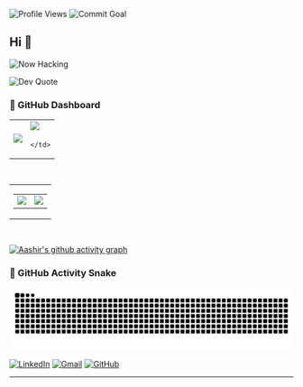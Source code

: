 ![Profile Views](https://komarev.com/ghpvc/?username=Aaxhirrr&color=blueviolet)
![Commit Goal](https://img.shields.io/badge/2025%20Commit%20Goal-✅%2067%2F365-blue)

## Hi 👋   
![Now Hacking](https://readme-typing-svg.demolab.com?font=Fira+Code&pause=1000&color=00F7FF&center=true&vCenter=true&width=500&lines=⚡+Shipping+GenAI+Infra+...;🧠+Tuning+LLMs+%2B+RAG+Pipelines...;☁️+GPU+Workflows+on+SLURM+Like+Magic;🔬+Biomedical+Knowledge+Graphs+FTW...;🌌+AGI+Dreams+Don't+Sleep...)
                          
![Dev Quote](https://quotes-github-readme.vercel.app/api?type=horizontal&theme=radical)


<h3>🚀 GitHub Dashboard</h3>

<!-- Bottom Row: Streak & Stats SIDE BY SIDE, Equal Widths -->
<table>
  <tr>
    <td>
            <img width="460" src="https://github-readme-stats.vercel.app/api?username=Aaxhirrr&show_icons=true&theme=tokyonight&count_private=true" />
    </td>
    <td>
            <img width="460" src="https://github-readme-streak-stats.herokuapp.com?user=Aaxhirrr&theme=tokyonight" />

    </td>
  </tr>
</table>

<br/>

<!-- Top Row -->
<table>
  <tr>
    <td>
      <table>
        <tr>
          <td>
            <img width="300" src="https://github-readme-stats.vercel.app/api/top-langs/?username=Aaxhirrr&layout=compact&theme=tokyonight" />
          </td>
          <td>
            <img width="225" src="https://leetcard.jacoblin.cool/Aaxhirrr?theme=dark&font=baloo&ext=activity&animation=false&hide=ranking,contest" />
          </td>
        </tr>
      </table>
    </td>
  </tr>
</table>

<!-- Spacer -->
<br>


[![Aashir's github activity graph](https://github-readme-activity-graph.vercel.app/graph?username=Aaxhirrr&theme=tokyo-night)](https://github.com/Aaxhirrr)

### 🐍 GitHub Activity Snake

![Snake animation](https://github.com/Aaxhirrr/Aaxhirrr/blob/output/github-contribution-grid-snake-dark.svg)

[![LinkedIn](https://img.shields.io/badge/-LinkedIn-blue?style=flat&logo=linkedin)](https://linkedin.com/in/aashir-javed-aj28)
[![Gmail](https://img.shields.io/badge/-anola133@gmail.com-c14438?style=flat&logo=Gmail&logoColor=white)](mailto:anola133@gmail.com)
[![GitHub](https://img.shields.io/badge/-GitHub-181717?style=flat&logo=github)](https://github.com/Aaxhirrr)



---
<!--
**Aaxhirrr/Aaxhirrr** is a ✨ _special_ ✨ repository because its `README.md` (this file) appears on your GitHub profile.

Here are some ideas to get you started:

- 🔭 I’m currently working on ...
- 🌱 I’m currently learning ...
- 👯 I’m looking to collaborate on ...
- 🤔 I’m looking for help with ...
- 💬 Ask me about ...
- 📫 How to reach me: ...
- 😄 Pronouns: ...
- ⚡ Fun fact: ...
-->
